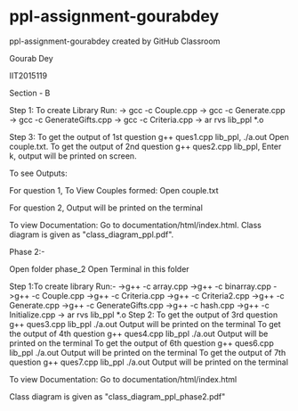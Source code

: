 # ppl-assignment-gourabdey
ppl-assignment-gourabdey created by GitHub Classroom

Gourab Dey

IIT2015119

Section - B

Step 1: To create Library
	Run:
	-> gcc -c Couple.cpp
	-> gcc -c Generate.cpp
	-> gcc -c GenerateGifts.cpp
	-> gcc -c Criteria.cpp
	-> ar rvs lib_ppl *.o 

Step 3: To get the output of 1st question
	g++ ques1.cpp lib_ppl,
	./a.out
	Open couple.txt.
	To get the output of 2nd question
	g++ ques2.cpp lib_ppl,
	Enter k,
	output will be printed on screen.

To see Outputs:

For question 1,
To View Couples formed:
	Open couple.txt

For question 2,
	Output will be printed on the terminal

To view Documentation:
	Go to documentation/html/index.html.
Class diagram is given as "class_diagram_ppl.pdf".


Phase 2:-

Open folder phase_2
Open Terminal in this folder

Step 1:To create library
	Run:-
	->g++ -c array.cpp
	->g++ -c binarray.cpp
	->g++ -c Couple.cpp
	->g++ -c Criteria.cpp
	->g++ -c Criteria2.cpp
	->g++ -c Generate.cpp
	->g++ -c GenerateGifts.cpp
	->g++ -c hash.cpp
	->g++ -c Initialize.cpp
	-> ar rvs lib_ppl *.o 
Step 2: To get the output of 3rd question
	g++ ques3.cpp lib_ppl
	./a.out
	Output will be printed on the terminal
	To get the output of 4th question
	g++ ques4.cpp lib_ppl
	./a.out
	Output will be printed on the terminal
	To get the output of 6th question
	g++ ques6.cpp lib_ppl
	./a.out
	Output will be printed on the terminal
	To get the output of 7th question
	g++ ques7.cpp lib_ppl
	./a.out
	Output will be printed on the terminal

To view Documentation:
	Go to documentation/html/index.html

Class diagram is given as "class_diagram_ppl_phase2.pdf"
